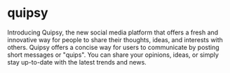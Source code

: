 # quipsy
Introducing Quipsy, the new social media platform that offers a fresh and innovative way for people to share their thoughts, ideas, and interests with others. Quipsy offers a concise way for users to communicate by posting short messages or "quips". You can share your opinions, ideas, or simply stay up-to-date with the latest trends and news. 
